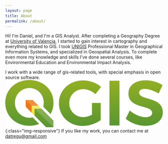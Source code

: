 ```yaml
---
layout: page
title: About
permalink: /about/
---
```


Hi! I'm Daniel, and I'm a GIS Analyst. After completing a Geography Degree at [University of Valencia], I started to gain interest in cartography and everything related to GIS. I took [UNIGIS] Professional Master in Geographical Information Systems, and specialized in Geospatial Analysis. To complete even more my knowledge and skills I’ve done several courses, like Environmental Education and Environmental Impact Analysis.

I work with a wide range of gis-related tools, with special emphasis  in open source software.
![qgis](/static/img/qgis.png){:class="img-responsive"}
If you like my work, you can contact me at datregu@gmail.com

[University of Valencia]: https://www.uv.es/uvweb/undergraduate-degree-geography-environment/en/degree-geography-environment-1285936391272.html
[UNIGIS]: https://www.unigis.es
